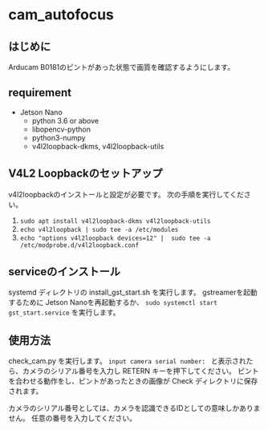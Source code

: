 # cam_autofocus

## はじめに
Arducam B0181のピントがあった状態で画質を確認するようにします。

## requirement
- Jetson Nano
    - python 3.6 or above
    - libopencv-python
    - python3-numpy
    - v4l2loopback-dkms, v4l2loopback-utils

## V4L2 Loopbackのセットアップ
v4l2loopbackのインストールと設定が必要です。
次の手順を実行してください。

1. `sudo apt install v4l2loopback-dkms v4l2loopback-utils`
1. `echo v4l2loopback | sudo tee -a /etc/modules`
1. `echo "options v4l2loopback devices=12" |  sudo tee -a /etc/modprobe.d/v4l2loopback.conf`

## serviceのインストール
systemd ディレクトリの install_gst_start.sh を実行します。
gstreamerを起動するために Jetson Nanoを再起動するか、
`sudo systemctl start gst_start.service`
を実行します。

## 使用方法
check_cam.py を実行します。
`input camera serial number: `
と表示されたら、カメラのシリアル番号を入力し RETERN キーを押下してください。
ピントを合わせる動作をし、ピントがあったときの画像が Check ディレクトリに保存されます。

カメラのシリアル番号としては、カメラを認識できるIDとしての意味しかありません。
任意の番号を入力してください。
